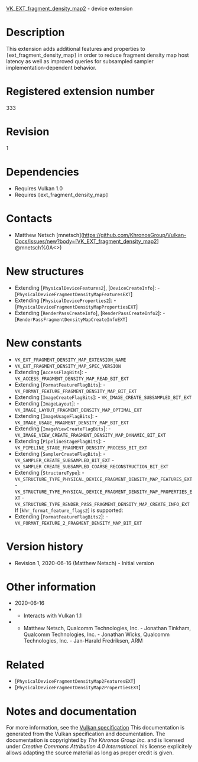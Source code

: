 [VK_EXT_fragment_density_map2](https://www.khronos.org/registry/vulkan/specs/1.3-extensions/man/html/VK_EXT_fragment_density_map2.html) - device extension

# Description
This extension adds additional features and properties to
`[`ext_fragment_density_map`]` in order to reduce fragment density map
host latency as well as improved queries for subsampled sampler
implementation-dependent behavior.

# Registered extension number
333

# Revision
1

# Dependencies
- Requires Vulkan 1.0
- Requires `[`ext_fragment_density_map`]`

# Contacts
- Matthew Netsch [mnetsch](https://github.com/KhronosGroup/Vulkan-Docs/issues/new?body=[VK_EXT_fragment_density_map2] @mnetsch%0A<<Here describe the issue or question you have about the VK_EXT_fragment_density_map2 extension>>)

# New structures
- Extending [`PhysicalDeviceFeatures2`], [`DeviceCreateInfo`]:  - [`PhysicalDeviceFragmentDensityMapFeaturesEXT`] 
- Extending [`PhysicalDeviceProperties2`]:  - [`PhysicalDeviceFragmentDensityMapPropertiesEXT`] 
- Extending [`RenderPassCreateInfo`], [`RenderPassCreateInfo2`]:  - [`RenderPassFragmentDensityMapCreateInfoEXT`]

# New constants
- `VK_EXT_FRAGMENT_DENSITY_MAP_EXTENSION_NAME`
- `VK_EXT_FRAGMENT_DENSITY_MAP_SPEC_VERSION`
- Extending [`AccessFlagBits`]:  - `VK_ACCESS_FRAGMENT_DENSITY_MAP_READ_BIT_EXT` 
- Extending [`FormatFeatureFlagBits`]:  - `VK_FORMAT_FEATURE_FRAGMENT_DENSITY_MAP_BIT_EXT` 
- Extending [`ImageCreateFlagBits`]:  - `VK_IMAGE_CREATE_SUBSAMPLED_BIT_EXT` 
- Extending [`ImageLayout`]:  - `VK_IMAGE_LAYOUT_FRAGMENT_DENSITY_MAP_OPTIMAL_EXT` 
- Extending [`ImageUsageFlagBits`]:  - `VK_IMAGE_USAGE_FRAGMENT_DENSITY_MAP_BIT_EXT` 
- Extending [`ImageViewCreateFlagBits`]:  - `VK_IMAGE_VIEW_CREATE_FRAGMENT_DENSITY_MAP_DYNAMIC_BIT_EXT` 
- Extending [`PipelineStageFlagBits`]:  - `VK_PIPELINE_STAGE_FRAGMENT_DENSITY_PROCESS_BIT_EXT` 
- Extending [`SamplerCreateFlagBits`]:  - `VK_SAMPLER_CREATE_SUBSAMPLED_BIT_EXT`  - `VK_SAMPLER_CREATE_SUBSAMPLED_COARSE_RECONSTRUCTION_BIT_EXT` 
- Extending [`StructureType`]:  - `VK_STRUCTURE_TYPE_PHYSICAL_DEVICE_FRAGMENT_DENSITY_MAP_FEATURES_EXT`  - `VK_STRUCTURE_TYPE_PHYSICAL_DEVICE_FRAGMENT_DENSITY_MAP_PROPERTIES_EXT`  - `VK_STRUCTURE_TYPE_RENDER_PASS_FRAGMENT_DENSITY_MAP_CREATE_INFO_EXT` 
If [`khr_format_feature_flags2`] is supported:
- Extending [`FormatFeatureFlagBits2`]:  - `VK_FORMAT_FEATURE_2_FRAGMENT_DENSITY_MAP_BIT_EXT`

# Version history
- Revision 1, 2020-06-16 (Matthew Netsch)  - Initial version

# Other information
* 2020-06-16
*   - Interacts with Vulkan 1.1 
*   - Matthew Netsch, Qualcomm Technologies, Inc.  - Jonathan Tinkham, Qualcomm Technologies, Inc.  - Jonathan Wicks, Qualcomm Technologies, Inc.  - Jan-Harald Fredriksen, ARM

# Related
- [`PhysicalDeviceFragmentDensityMap2FeaturesEXT`]
- [`PhysicalDeviceFragmentDensityMap2PropertiesEXT`]

# Notes and documentation
For more information, see the [Vulkan specification](https://www.khronos.org/registry/vulkan/specs/1.3-extensions/html/vkspec.html)
This documentation is generated from the Vulkan specification and documentation.
The documentation is copyrighted by *The Khronos Group Inc.* and is licensed under *Creative Commons Attribution 4.0 International*.
his license explicitely allows adapting the source material as long as proper credit is given.
        